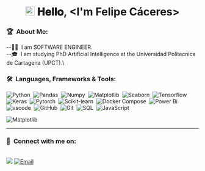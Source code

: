 <h1 align="center">
  <a target="_blank">
    <img src="https://github.com/JayantGoel001/JayantGoel001/blob/master/GIF/Earth.gif" width="24px" style="max-width:100%;">
  </a>
  𝐇𝐞𝐥𝐥𝐨, &lt;I'm Felipe Cáceres&gt;
  <a target="_blank">
  </a>
</h1>

### 🏆 &nbsp;About Me:

--👨‍💻 &nbsp;I am SOFTWARE ENGINEER.\
--🎓 &nbsp;I am studying PhD Artificial Intelligence at the Universidad Politecnica de Cartagena (UPCT).\

### 🛠 &nbsp;Languages, Frameworks & Tools:

![Python](https://img.shields.io/badge/Python-FFD43B?style=for-the-badge&logo=python&logoColor=darkgreen)&nbsp;
![Pandas](https://img.shields.io/badge/pandas%20-%23150458.svg?&style=for-the-badge&logo=pandas&logoColor=white)&nbsp;
![Numpy](https://img.shields.io/badge/numpy-4169E1.svg?style=for-the-badge&logo=Numpy&logoColor=white)&nbsp;
![Matplotlib](https://img.shields.io/badge/numpy-4169E1.svg?style=for-the-badge&logo=Numpy&logoColor=white)&nbsp;
![Seaborn](https://img.shields.io/badge/numpy-4169E1.svg?style=for-the-badge&logo=Numpy&logoColor=white)&nbsp;
![Tensorflow](https://img.shields.io/badge/numpy-4169E1.svg?style=for-the-badge&logo=Numpy&logoColor=white)&nbsp;
![Keras](https://img.shields.io/badge/numpy-4169E1.svg?style=for-the-badge&logo=Numpy&logoColor=white)&nbsp;
![Pytorch](https://img.shields.io/badge/numpy-4169E1.svg?style=for-the-badge&logo=Numpy&logoColor=white)&nbsp;
![Scikit-learn](https://img.shields.io/badge/scikit--learn-F7931E?style=for-the-badge&logo=scikit-learn&logoColor=white)&nbsp;
![Docker Compose](https://img.shields.io/badge/docker%20-%230db7ed.svg?&style=for-the-badge&logo=docker&logoColor=white)&nbsp;
![Power Bi](https://img.shields.io/badge/power_bi-F2C811?style=for-the-badge&logo=powerbi&logoColor=black)&nbsp;
![vscode](https://img.shields.io/badge/vscode-007ACC.svg?style=for-the-badge&logo=visualstudiocode&logoColor=white)&nbsp;
![GitHub](https://img.shields.io/badge/github-%23121011.svg?style=for-the-badge&logo=github&logoColor=white)&nbsp;
![Git](https://img.shields.io/badge/git-%23F05033.svg?style=for-the-badge&logo=git&logoColor=white)&nbsp;
![SQL](https://img.shields.io/badge/Python-FFD43B?style=for-the-badge&logo=python&logoColor=darkgreen)&nbsp;
![JavaScript](https://img.shields.io/badge/Python-FFD43B?style=for-the-badge&logo=python&logoColor=darkgreen)&nbsp;

![Matplotlib]([https://matplotlib.org/_static/readme_preview.png](https://scikit-learn.org/stable/_static/scikit-learn-logo-small.png))


----

### 🤝 &nbsp;Connect with me on:

<p>
<br>	
<a target="_blank" href="https://www.linkedin.com/in/felipe-c%C3%A1ceres/"><img src="https://img.shields.io/badge/-LinkedIn-0077B5?style=for-the-badge&logo=Linkedin&logoColor=white"></img></a>
<a href="mailto:felipe.caceres.caro@gmail.com?subject=Hi%20Kartik%20,%20nice%20to%20meet%20you!" target="_blank"><img alt="Email" src="https://img.shields.io/static/v1?style=for-the-badge&message=Gmail&color=EA4335&logo=Gmail&logoColor=FFFFFF&label=" /></a>
<br>
</p>
